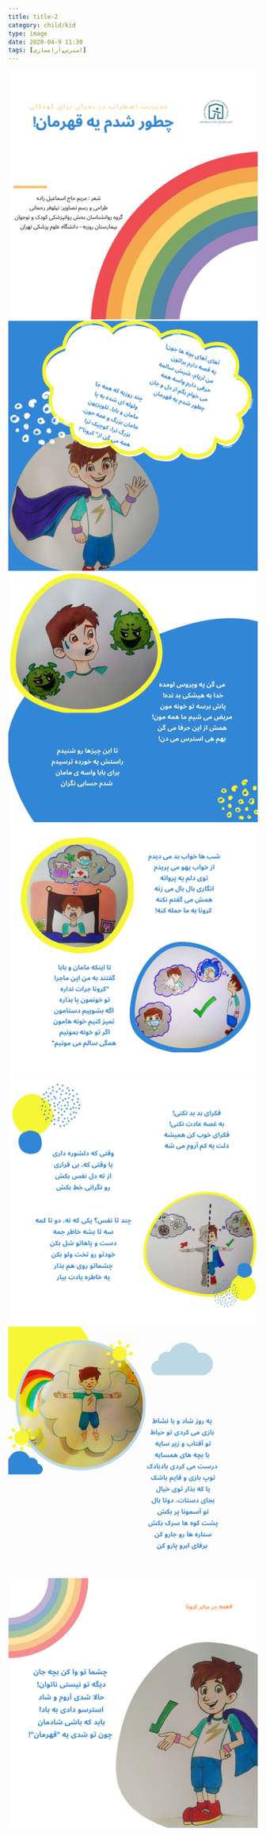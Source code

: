 ```yaml
---
title: title-2
category: child/kid
type: image
date: 2020-04-9 11:30
tags: [استرس,آرامسازی]
---
```


![](../../static/images/stress-kid-1.png)
![](../../static/images/stress-kid-2.png)
![](../../static/images/stress-kid-3.png)
![](../../static/images/stress-kid-4.png)
![](../../static/images/stress-kid-5.png)
![](../../static/images/stress-kid-6.png)
![](../../static/images/stress-kid-7.png)